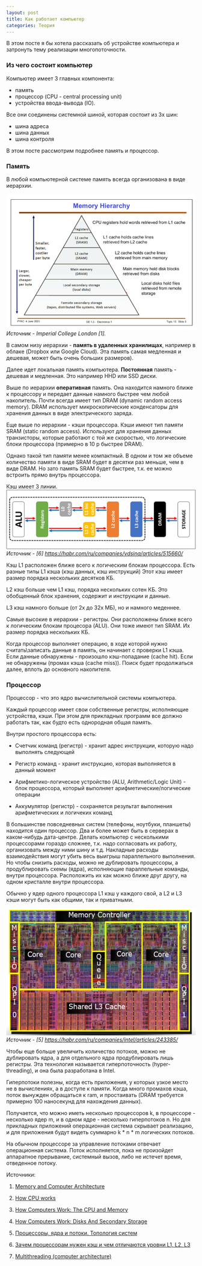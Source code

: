 ```yaml
---
layout: post
title: Как работает компьютер
categories: Теория
---
```


В этом посте я бы хотела рассказать об устройстве компьютера и затронуть тему реализации многопоточности.


### Из чего состоит компьютер

Компьютер имеет 3 главных компонента:
 - память
 - процессор (CPU - central processing unit)
 - устройства ввода-вывода (IO).

Все они соединены системной шиной, которая состоит из 3х шин:
 - шина адреса
 - шина данных
 - шина контроля

В этом посте рассмотрим подробнее память и процессор.

### Память

В любой компьютерной системе память всегда организована в виде иерархии.


![рис. 1](../images/images_computer_inside/memory.png)
_Источник - Imperial College London [1]._

В самом низу иерархии - **память в удаленных хранилищах**, например в облаке (Dropbox или Google Cloud). Эта память
самая медленная и дешевая, может быть очень больших размеров).

Далее идет локальная память компьютера.
**Постоянная** память - дешевая и медленная. Это например HHD или SSD диски.

Выше по иерархии **оперативная** память.
Она находится намного ближе к процессору и передает данные намного быстрее чем любой накопитель. Почти всегда имеет
тип DRAM (dynamic random access memory). DRAM использует микроскопические конденсаторы для хранения данных в виде
электрического заряда.

Еще выше по иерархии - кэши процессора.
Кэши имеют тип памяти SRAM (static random access).
Используют для хранения данных транзисторы, которые работают с той же скоростью, что логические блоки процессора
(примерно в 10 р быстрее DRAM).

Однако такой тип памяти менее компактный. В одном и том же объеме количество памяти в виде SRAM будет в десятки раз
меньше, чем в виде DRAM.
Но зато память SRAM будет быстрее, т.к. ее можно встроить прямо внутрь процессора.

Кэш имеет 3 линии.
![рис. 2](../images/images_computer_inside/caches.png)
_Источник - [6] https://habr.com/ru/companies/vdsina/articles/515660/_

Кэш L1 расположен ближе всего к логическим блокам процессора. Есть разные типы L1 кэша (кэш данных, кэш инструкций)
Этот кэш имеет размер порядка нескольких десятков КБ.

L2 кэш больше чем L1 кэш, порядка нескольких сотен КБ.
Это обобщенный блок хранения, содержит и инструкции и данные.

L3 кэш намного больше (от 2х до 32х МБ), но и намного меденнее.

Самые высокие в иерархии - регистры.
Они расположены ближе всего к логическим блокам процесора (ALU). Они тоже имеют тип SRAM. Их размер порядка
нескольких КБ.

Когда процессор выполняет операцию, в ходе которой нужно считать\записать данные в память, он начинает с проверки L1
кэша. Если данные обнаружены - произошло кэш-попадание (cache hit).
Если не обнаружены (промах кэша (cache miss)). Поиск будет продолжаться далее, вплоть до основного накопителя.

### Процессор

Процессор - что это ядро вычислительной системы компьютера.

Каждый процессор имеет свои собственные регистры, исполняющие устройства, кэши. При этом для прикладных программ все
должно работать так, как будто есть однородная общая память.

Внутри простого процессора есть:

- Счетчик команд (регистр) - хранит адрес инструкции, которую надо выполнять следующей


- Регистр команд - хранит инструкцию, которая выполняется в данный момент


- Арифметико-логическое устройство (ALU, Arithmetic/Logic Unit) - блок процессора, который выполняет
  арифметические/логические операции


- Аккумулятор (регистр) - сохраняется результат выполнения арифметических и логичеких команд

В большинстве повседневных систем (телефоны, ноутбуки, планшеты) находится один процессор. Два и более может быть в
серверах в каком-нибудь дата-центре. Делать компьютер с несколькими процессорами гораздо сложнее, т.к. надо
согласовать их работу, организовать между ними шину и т.д.
Накладные расходы взаимодействия могут убить весь выигрыш
параллельного выполнения.
Но чтобы снизить расходы, можно не дублировать процессоры, а продублировать схемы (ядра), исполняющие параллельные
команды, внутри процессора. Расположить их как можно ближе друг другу, на одном кристалле внутри процессора.

Обычно у ядер одного процессора L1 кэш у каждого свой, а L2 и L3 кэши могут быть как общими, так и приватными.

![рис. 3](../images/images_computer_inside/shared_caches.jpg)
_Источник - [5] https://habr.com/ru/companies/intel/articles/243385/_

Чтобы еще больше увеличить количество потоков, можно не дублировать ядра, а для отдельного ядра продублировать лишь
регистры. Эта технология называется гиперпоточность (hyper-threading), и она была разработана в Intel.

Гиперпотоки полезны, когда есть приложения, у которых узкое место не в вычислениях, а в доступе к памяти.
Когда много промахов кэша, поток вынужден обращаться к ram, и простаивать (DRAM требуется примерно 100 наносекунд для
нахождения данных).

Получается, что можно иметь несколько процессоров k, в процессоре - несколько ядер m, и в одном ядре - несколько
гиперпотоков n.
Но для прикладных приложений операционная система скрывает реализацию, и для приложения будут видеть суммарно k * n * m
логических
потоков.

На обычном процессоре за управление потоками отвечает операционная система. Поток исполняется, пока не произойдет
аппаратное прерывание, системный вызов, либо не истечет время, отведенное потоку.

Источники:

1) [Memory and Computer Architecture](http://www.ee.ic.ac.uk/pcheung/teaching/DE1_EE/Lectures/Topic%2013%20-%20Memory%20and%20Computer%20Architecture%20(notes).pdf)

2) [How CPU works](http://www.ee.ic.ac.uk/pcheung/teaching/DE1_EE/Lectures/Topic%2014%20-%20How%20CPU%20works%20(notes).pdf)

3) [How Computers Work: The CPU and Memory](https://homepage.cs.uri.edu/faculty/wolfe/book/Readings/Reading04.htm)

4) [How Computers Work: Disks And Secondary Storage](https://homepage.cs.uri.edu/faculty/wolfe/book/Readings/Reading05.htm)

5) [Процессоры, ядра и потоки. Топология систем](https://habr.com/ru/companies/intel/articles/243385/)

6) [Зачем процессорам нужен кэш и чем отличаются уровни L1, L2, L3](https://habr.com/ru/companies/vdsina/articles/515660/)

7) [Multithreading (computer architecture)](https://en.wikipedia.org/wiki/Multithreading_(computer_architecture))



